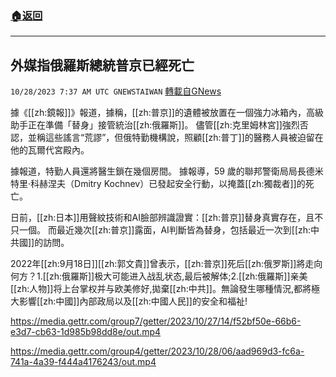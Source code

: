 ###  [:house:返回](README.md)
---


## 外媒指俄羅斯總統普京已經死亡
`10/28/2023 7:37 AM UTC GNEWSTAIWAN` [轉載自GNews](https://gnews.org/articles/1891478)



據《[[zh:鏡報]]》報道，據稱，[[zh:普京]]的遺體被放置在一個強力冰箱內，高級助手正在準備「替身」接管統治[[zh:俄羅斯]]。 儘管[[zh:克里姆林宮]]強烈否認，並稱這些謠言“荒謬”，但俄特勤機構說，照顧[[zh:普丁]]的醫務人員被迫留在他的瓦爾代宮殿內。  

據報道，特勤人員還將醫生鎖在幾個房間。 據報導，59 歲的聯邦警衛局局長德米特里·科赫涅夫（Dmitry Kochnev）已發起安全行動，以掩蓋[[zh:獨裁者]]的死亡。

  

日前，[[zh:日本]]用聲紋技術和AI臉部辨識證實：[[zh:普京]]替身真實存在，且不只一個。 而最近幾次[[zh:普京]]露面，AI判斷皆為替身，包括最近一次到[[zh:中共國]]的訪問。

  

2022年[[zh:9月18日]][[zh:郭文貴]]曾表示，[[zh:普京]]死后[[zh:俄罗斯]]將走向何方？1.[[zh:俄羅斯]]极大可能进入战乱状态,最后被解体;2.[[zh:俄羅斯]]亲美[[zh:人物]]将上台掌权并与欧美修好,拋棄[[zh:中共]]。無論發生哪種情況,都將極大影響[[zh:中國]]內部政局以及[[zh:中國人民]]的安全和福祉!

https://media.gettr.com/group7/getter/2023/10/27/14/f52bf50e-66b6-e3d7-cb63-1d985b98dd8e/out.mp4


https://media.gettr.com/group4/getter/2023/10/28/06/aad969d3-fc6a-741a-4a39-f444a4176243/out.mp4





